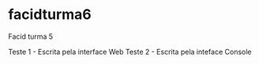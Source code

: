 # facidturma6
Facid turma 5

Teste 1 - Escrita pela interface Web
Teste 2 - Escrita pela inteface Console
